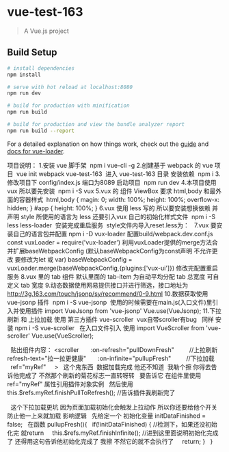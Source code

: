 # vue-test-163

> A Vue.js project

## Build Setup

``` bash
# install dependencies
npm install

# serve with hot reload at localhost:8080
npm run dev

# build for production with minification
npm run build

# build for production and view the bundle analyzer report
npm run build --report
```

For a detailed explanation on how things work, check out the [guide](http://vuejs-templates.github.io/webpack/) and [docs for vue-loader](http://vuejs.github.io/vue-loader).



项目说明：
1.安装 vue 脚手架
  npm i vue-cli -g
2.创建基于 webpack 的 vue 项目
  vue init webpack vue-test-163
  进入 vue-test-163 目录 安装依赖
  npm i
3.修改项目下 config/index.js 端口为8089 启动项目 
  npm run dev
4.本项目使用vux 所以要先安装
  npm i -S vux
5.vux 的 组件 ViewBox 要求 html,body 和最外面的容器样式
  html,body {
    magin: 0;
    width: 100%;
    height: 100%;
    overflow-x: hidden;
  }
  #app {
    height: 100%;
  }
6.vux 使用 less 写的 所以要安装想换依赖 并声明 style 所使用的语言为 less 还要引入vux 自己的初始化样式文件
  npm i -S less less-loader
  安装完成重启服务
  style文件内导入reset.less为：
  <style lang="less">
    @import '~vux/src/styles/reset.less';
    html,body {
      magin: 0;
      width: 100%;
      height: 100%;
      overflow-x: hidden;
    }
    #app {
      height: 100%;
    }
  </style>
7.vux 要安装自己的语言包并配置
   npm i -D vux-loader
   配置build/webpack.dev.conf.js
   const vuxLoader = require('vux-loader')
   利用vuxLoader提供的merge方法合并扩展baseWebpackConfig (默认baseWebpackConfig为const声明 不允许更改 要修改为let 或 var)
   baseWebpackConfig = vuxLoader.merge(baseWebpackConfig,{plugins:['vux-ui']})
   修改完配置重启服务
8.vux 里的 tab 组件 默认里面的 tab-item 为自动平均分配 tab 总宽度 可自定义 tab 宽度
9.动态数据使用网易提供接口并进行筛选，接口地址为
  http://3g.163.com/touch/jsonp/sy/recommend/0-9.html
10.数据获取使用 vue-jsonp 插件
  npm i -S vue-jsonp
  使用的时候需要在main.js(入口文件)里引入并使用插件
  import VueJsonp from 'vue-jsonp'
  Vue.use(VueJsonp);
11.下拉刷新 和 上拉加载 使用 第三方插件 vue-scroller  vux自带scroller有bug
   同样 安装 
   npm i -S vue-scroller
   在入口文件引入 使用
   import VueScroller from 'vue-scroller'
   Vue.use(VueScroller);
   
   贴出组件内容：
   <scroller
        :on-refresh="pullDownFresh"         //上拉刷新 
        refresh-text="拉一拉更健康"
        :on-infinite="pullupFresh"          //下拉加载
        ref="myRef"
      ></scroller>
   这个鬼东西  数据加载完成 他还不知道  我勒个擦 你得去告诉他完成了 不然那个刷新的菊花标志一直转呀转
   要告诉它 在组件里使用 ref="myRef" 属性引用插件对象实例
   然后使用 this.$refs.myRef.finishPullToRefresh(); //告诉插件我刷新完了
   
   这个下拉加载更坑 因为页面加载初始化会触发上拉动作 所以你还要给他个开关 防止他一上来就加载 影响逻辑
   先给定一个 初始化变量  initDataFinished = false;
   在函数
   pullupFresh(){
    if(!initDataFinished) {  //检测下，如果还没初始化完 就return 
      this.$refs.myRef.finishInfinite();  //进到这里面说明初始化完成了 还得用这句告诉他初始化完成了 我擦 不然它的就不会执行了
      return;
    }
   }
